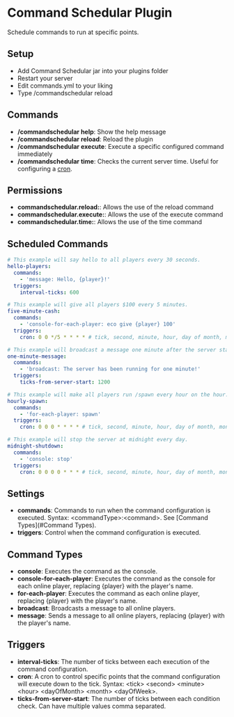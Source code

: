 # Command Schedular Plugin
Schedule commands to run at specific points.

## Setup
- Add Command Schedular jar into your plugins folder
- Restart your server
- Edit commands.yml to your liking
- Type /commandschedular reload

## Commands
- **/commandschedular help**: Show the help message
- **/commandschedular reload**: Reload the plugin
- **/commandschedular execute**: Execute a specific configured command immediately
- **/commandschedular time**: Checks the current server time. Useful for configuring a [cron](#triggers).

## Permissions
- **commandschedular.reload:**: Allows the use of the reload command
- **commandschedular.execute:**: Allows the use of the execute command
- **commandschedular.time:**: Allows the use of the time command

## Scheduled Commands
```yaml
# This example will say hello to all players every 30 seconds.
hello-players:
  commands:
    - 'message: Hello, {player}!'
  triggers:
    interval-ticks: 600

# This example will give all players $100 every 5 minutes.
five-minute-cash:
  commands:
    - 'console-for-each-player: eco give {player} 100'
  triggers:
    cron: 0 0 */5 * * * * # tick, second, minute, hour, day of month, month, day of week

# This example will broadcast a message one minute after the server starts.
one-minute-message:
  commands:
    - 'broadcast: The server has been running for one minute!'
  triggers:
    ticks-from-server-start: 1200

# This example will make all players run /spawn every hour on the hour.
hourly-spawn:
  commands:
    - 'for-each-player: spawn'
  triggers:
    cron: 0 0 0 * * * * # tick, second, minute, hour, day of month, month, day of week

# This example will stop the server at midnight every day.
midnight-shutdown:
  commands:
    - 'console: stop'
  triggers:
    cron: 0 0 0 0 * * * # tick, second, minute, hour, day of month, month, day of week
```

## Settings
- **commands**: Commands to run when the command configuration is executed. Syntax: &lt;commandType&gt;:&lt;command&gt;. See [Command Types](#Command Types).
- **triggers**: Control when the command configuration is executed.

## Command Types
- **console**: Executes the command as the console.
- **console-for-each-player**: Executes the command as the console for each online player, replacing {player} with the player's name.
- **for-each-player**: Executes the command as each online player, replacing {player} with the player's name.
- **broadcast**: Broadcasts a message to all online players.
- **message**: Sends a message to all online players, replacing {player} with the player's name.

## Triggers
- **interval-ticks**: The number of ticks between each execution of the command configuration.
- **cron**: A cron to control specific points that the command configuration will execute down to the tick. Syntax: &lt;tick&gt; &lt;second&gt; &lt;minute&gt; &lt;hour&gt; &lt;dayOfMonth&gt; &lt;month&gt; &lt;dayOfWeek&gt;.
- **ticks-from-server-start**: The number of ticks between each condition check. Can have multiple values comma separated.